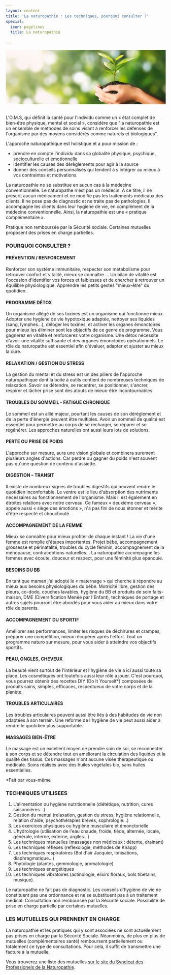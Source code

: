 ```yaml
---
layout: content
title: 'La naturopathie : Les techniques, pourquoi consulter ?'
special:
  icon: pagelines
  title: La naturopathie

---
```


<div style="text-align: center; margin-bottom: 30px;">
  <img src="/images/bandeau-naturopathie.webp" alt="Bandeau Naturopathie" style="max-width: 100%; height: auto;" />
</div>

L'O.M.S, qui définit  la santé pour l'individu comme un « état complet de bien-être  physique, mental et social », considère que "la naturopathie est un ensemble de méthodes de soins visant à renforcer les défenses de l'organisme par des moyens considérés comme naturels et biologiques".

L'approche naturopathique est holistique et a pour mission de :
- prendre en compte l'individu dans sa globalité physique, psychique, socioculturelle et émotionnelle
- identifier les causes des dérèglements pour agir à la source
- donner des conseils personnalisés qui tendent à s'intégrer au mieux à vos contraintes et motivations.

La naturopathie ne se substitue en aucun cas à la médecine conventionnelle. Le naturopathe n'est pas un médecin. A ce titre, il ne prescrit aucun médicament et ne modifie pas les traitements médicaux des clients. Il ne pose pas de diagnostic et ne traite pas de pathologies.
Il accompagne les clients dans leur hygiène de vie, en complément de la médecine conventionnelle. Ainsi, la naturopathie est une « pratique complémentaire ».

Pratique non remboursée par la Sécurité sociale. Certaines mutuelles proposent des prises en charge partielles.


### POURQUOI CONSULTER ?

#### PRÉVENTION / RENFORCEMENT
Renforcer son système immunitaire, respecter son métabolisme pour retrouver confort et vitalité, mieux se connaître … Un bilan de vitalité est l'occasion d'identifier vos forces et faiblesses et de chercher à  retrouver un équilibre physiologique. Apprendre les petits gestes "mieux-être" du quotidien.

#### PROGRAMME DÉTOX
Un organisme allégé de ses toxines est un organisme qui fonctionne mieux. Adopter une hygiène de vie hypotoxique adaptée, nettoyer ses liquides (sang, lymphes…), déloger les toxines, et activer les organes émonctoires pour mieux les éliminer sont les objectifs de ce genre de programme.
Vous gagnerez en vitalité et renforcerez votre organisme.
Une détox nécessite d'avoir une vitalité suffisante et des organes émonctoires opérationnels. Le rôle du naturopathe est essentiel afin d'évaluer, adapter et ajuster au mieux la cure.

#### RELAXATION / GESTION DU STRESS
La gestion du mental et du stress est un des piliers de l'approche naturopathique dont la boite à outils contient de nombreuses techniques de relaxation.
Savoir se détendre, se recentrer, se positionner, s'ancrer, respirer et lâcher prise sont des atouts de mieux-être incontournables.

#### TROUBLES DU SOMMEIL - FATIGUE CHRONIQUE
Le sommeil est un allié majeur, pourtant les causes de son dérèglement et de la perte d'énergie peuvent être multiples. Avoir un sommeil de qualité est essentiel pour permettre au corps de se recharger, se réparer et se régénérer. Les approches naturelles ont aussi leurs lots de solutions.

#### PERTE OU PRISE DE POIDS
L'approche sur mesure, aura une vision globale et combinera surement plusieurs angles d'actions. Car perdre ou gagner du poids n'est souvent pas qu'une question de contenu d'assiette.

#### DIGESTION – TRANSIT
Il existe de nombreux signes de troubles digestifs qui peuvent rendre le quotidien inconfortable. Le ventre est le lieu d'absorption des nutriments nécessaires au fonctionnement de l'organisme. Mais il est également en étroites relations avec notre cerveau. Ce fameux « deuxième cerveau », appelé aussi « siège des émotions », n'a pas fini de nous étonner et mérite d'être respecté et chouchouté.

#### ACCOMPAGNEMENT DE LA FEMME
Mieux se connaître pour mieux profiter de chaque instant !
La vie d'une femme est remplie d'étapes importantes.
Projet bébé, accompagnement grossesse et périnatalité, troubles du cycle féminin, accompagnement de la ménopause, contraceptions naturelles...
La naturopathie accompagne les femmes avec écoute, douceur et respect, pour une féminité plus épanouie.

#### BESOINS DU BB
En tant que maman j'ai adopté le « maternage » qui cherche à répondre au mieux aux besoins physiologiques du bébé.  Motricité libre, gestion des pleurs, co-dodo, couches lavables, hygiène du BB et produits de soin faits-maison, DME (Diversification Menée par l'Enfant), techniques de portage et autres sujets pourront être abordés pour vous aider au mieux dans votre rôle de parents.

#### ACCOMPAGNEMENT DU SPORTIF
Améliorer ses performances, limiter les risques de déchirures et crampes, préparer une compétition, mieux récupérer après l'effort. Tout un programme naturo sur mesure, pour vous aider à atteindre vos objectifs sportifs.

#### PEAU, ONGLES, CHEVEUX
La beauté vient surtout de l'intérieur et l'hygiène de vie a ici aussi toute sa place.
Les cosmétiques ont toutefois aussi leur rôle a jouer. C'est pourquoi, vous pourrez obtenir des recettes DIY (Do It Yourself\*) composées de produits sains, simples, efficaces, respectueux de votre corps et de la planète.

#### TROUBLES ARTICULAIRES
Les troubles articulaires peuvent aussi être liés à des habitudes de vie non adaptées à son terrain. Une reforme de l'hygiène de vie peut aussi aider à rendre le quotidien plus supportable.

#### MASSAGES BIEN-ÊTRE
Le massage est un excellent moyen de prendre soin de soi, se reconnecter à son corps et se détendre tout en améliorant la circulation des liquides et la qualité des tissus. Ces massages n'ont aucune visée thérapeutique ou médicale. Soins réalisés avec des huiles végétales bio, sans huiles essentielles.

\*Fait par vous-même


### TECHNIQUES UTILISEES

1. L'alimentation ou hygiène nutritionnelle (diététique, nutrition, cures saisonnières…)
2. Gestion du mental (relaxation, gestion du stress, hygiène relationnelle, relation d'aide, psychothérapies brèves, sophrologie…)
3. Les exercices physiques ou hygiène musculaire et émonctorielle
4. L'hydrologie (utilisation de l'eau chaude, froide, tiède, alternée, locale, générale, interne, externe, argiles…)
5. Les techniques manuelles (massages non médicaux : détente, drainant)
6. Les techniques réflexes (reflexologie, méthodes de Knapp)
7. Les techniques respiratoires  (Bol d'air Jacquier, ionisations, diaphragmatique…)
8. Phytologie (plantes, gemmologie, aromatologie)
9. Les techniques énergétiques
10. Les techniques vibratoires (actinologie, elixirs floraux, bols tibetains, musique).

Le naturopathe ne fait pas de diagnostic.
Les conseils d'hygiène de vie ne constituent pas une ordonnance et ne se substituent pas à un traitement médical.
Consultation non remboursée par la Sécurité sociale. Possibilité de prise en charge partielle par certaines mutuelles.



### LES MUTUELLES QUI PRENNENT EN CHARGE

La naturopathie et les pratiques qui y sont associées ne sont actuellement pas prises en charge par la Sécurité Sociale.
Néanmoins, de plus en plus de mutuelles (complémentaires santé) remboursent partiellement ou totalement ce type de consultations.
Pour cela, il suffit de transmettre une facture à la mutuelle.

Vous trouverez une liste des mutuelles [sur le site du Syndicat des Professionels de la Naturopathie](https://www.syndicat-naturopathie.fr/les-mutuelles/).



